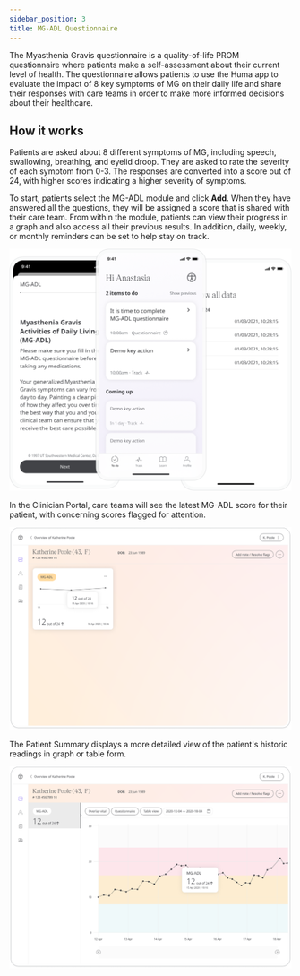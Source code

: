 ```yaml
---
sidebar_position: 3
title: MG-ADL Questionnaire
---
```


The Myasthenia Gravis questionnaire is a quality-of-life PROM questionnaire where patients make a self-assessment about their current level of health. The questionnaire allows patients to use the Huma app to evaluate the impact of 8 key symptoms of MG on their daily life and share their responses with care teams in order to make more informed decisions about their healthcare.

## How it works

Patients are asked about 8 different symptoms of MG, including speech, swallowing, breathing, and eyelid droop. They are asked to rate the severity of each symptom from 0-3. The responses are converted into a score out of 24, with higher scores indicating a higher severity of symptoms.

To start, patients select the MG-ADL module and click **Add**. When they have answered all the questions, they will be assigned a score that is shared with their care team. From within the module, patients can view their progress in a graph and also access all their previous results. In addition, daily, weekly, or monthly reminders can be set to help stay on track.

![MG-ADL](./assets/mg-adl01.png)

In the Clinician Portal, care teams will see the latest MG-ADL score for their patient, with concerning scores flagged for attention.

![MG-ADL](./assets/mg-adl02.png)

The Patient Summary displays a more detailed view of the patient's historic readings in graph or table form.

![MG-ADL](./assets/mg-adl03.png)

